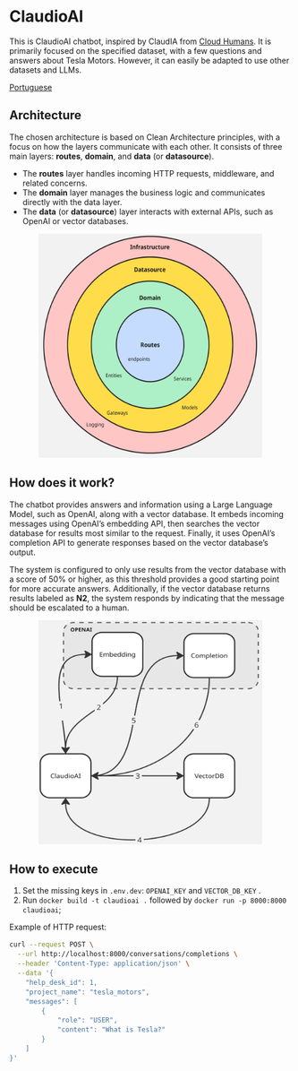 # ClaudioAI

This is ClaudioAI chatbot, inspired by ClaudIA from [Cloud Humans](https://www.cloudhumans.com/). It is primarily focused on the specified dataset, with a few questions and answers about Tesla Motors. However, it can easily be adapted to use other datasets and LLMs.

[Portuguese](README.pt.md)

## Architecture

The chosen architecture is based on Clean Architecture principles, with a focus on how the layers communicate with each other. It consists of three main layers: **routes**, **domain**, and **data** (or **datasource**).

- The **routes** layer handles incoming HTTP requests, middleware, and related concerns.
- The **domain** layer manages the business logic and communicates directly with the data layer.
- The **data** (or **datasource**) layer interacts with external APIs, such as OpenAI or vector databases.

<p align="center">
    <img src="./docs/architecture.jpg" width="400" height="400">
</p>

## How does it work?

The chatbot provides answers and information using a Large Language Model, such as OpenAI, along with a vector database. It embeds incoming messages using OpenAI’s embedding API, then searches the vector database for results most similar to the request. Finally, it uses OpenAI’s completion API to generate responses based on the vector database’s output.

The system is configured to only use results from the vector database with a score of 50% or higher, as this threshold provides a good starting point for more accurate answers. Additionally, if the vector database returns results labeled as **N2**, the system responds by indicating that the message should be escalated to a human.

<p align="center">
    <img src="./docs/flow.jpg" width="400" height="400">
</p>


## How to execute

1. Set the missing keys in `.env.dev`:  `OPENAI_KEY` and `VECTOR_DB_KEY` .
2. Run `docker build -t claudioai .` followed by `docker run -p 8000:8000 claudioai`;

Example of HTTP request:

```bash
curl --request POST \
  --url http://localhost:8000/conversations/completions \
  --header 'Content-Type: application/json' \
  --data '{
	"help_desk_id": 1,
	"project_name": "tesla_motors",
	"messages": [
		{
			"role": "USER",
			"content": "What is Tesla?"
		}
	]
}'
```